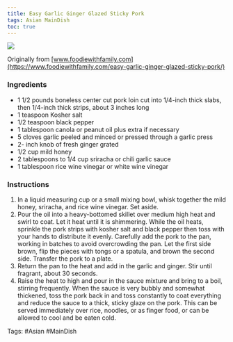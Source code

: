 ```yaml
---
title: Easy Garlic Ginger Glazed Sticky Pork
tags: Asian MainDish
toc: true
---
```

![](https://s3.us-east-1.amazonaws.com/asset-02.onetsp.net/ugc/8/e0/5l82ua-135nl-dp5-1.jpg)

Originally from [www.foodiewithfamily.com](https://www.foodiewithfamily.com/easy-garlic-ginger-glazed-sticky-pork/)

### Ingredients

*   1 1/2 pounds boneless center cut pork loin cut into 1/4-inch thick slabs, then 1/4-inch thick strips, about 3 inches long
*   1 teaspoon Kosher salt
*   1/2 teaspoon black pepper
*   1 tablespoon canola or peanut oil plus extra if necessary
*   5 cloves garlic peeled and minced or pressed through a garlic press
*   2- inch knob of fresh ginger grated
*   1/2 cup mild honey
*   2 tablespoons to 1/4 cup sriracha or chili garlic sauce
*   1 tablespoon rice wine vinegar or white wine vinegar

### Instructions

1.  In a liquid measuring cup or a small mixing bowl, whisk together the mild honey, sriracha, and rice wine vinegar. Set aside.
2.  Pour the oil into a heavy-bottomed skillet over medium high heat and swirl to coat. Let it heat until it is shimmering. While the oil heats, sprinkle the pork strips with kosher salt and black pepper then toss with your hands to distribute it evenly. Carefully add the pork to the pan, working in batches to avoid overcrowding the pan. Let the first side brown, flip the pieces with tongs or a spatula, and brown the second side. Transfer the pork to a plate.
3.  Return the pan to the heat and add in the garlic and ginger. Stir until fragrant, about 30 seconds.
4.  Raise the heat to high and pour in the sauce mixture and bring to a boil, stirring frequently. When the sauce is very bubbly and somewhat thickened, toss the pork back in and toss constantly to coat everything and reduce the sauce to a thick, sticky glaze on the pork. This can be served immediately over rice, noodles, or as finger food, or can be allowed to cool and be eaten cold.

Tags: #Asian #MainDish 